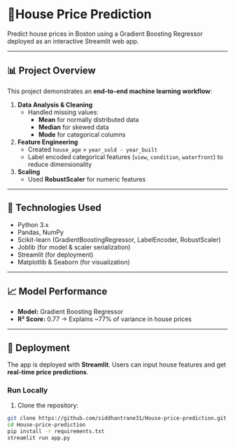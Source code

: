 # 🏡House Price Prediction

Predict house prices in Boston using a Gradient Boosting Regressor deployed as an interactive Streamlit web app.

---

## 📊 Project Overview

This project demonstrates an **end-to-end machine learning workflow**:

1. **Data Analysis & Cleaning**  
   - Handled missing values:
     - **Mean** for normally distributed data  
     - **Median** for skewed data  
     - **Mode** for categorical columns  
2. **Feature Engineering**  
   - Created `house_age` = `year_sold - year_built`  
   - Label encoded categorical features (`view`, `condition`, `waterfront`) to reduce dimensionality  
3. **Scaling**  
   - Used **RobustScaler** for numeric features  

---

## 🔧 Technologies Used

- Python 3.x  
- Pandas, NumPy  
- Scikit-learn (GradientBoostingRegressor, LabelEncoder, RobustScaler)  
- Joblib (for model & scaler serialization)  
- Streamlit (for deployment)  
- Matplotlib & Seaborn (for visualization)  

---

## 📈 Model Performance

- **Model:** Gradient Boosting Regressor  
- **R² Score:** 0.77 → Explains ~77% of variance in house prices  

---

## 🚀 Deployment

The app is deployed with **Streamlit**. Users can input house features and get **real-time price predictions**.

### **Run Locally**

1. Clone the repository:

```bash
git clone https://github.com/siddhantrane31/House-price-prediction.git
cd House-price-prediction
pip install -r requirements.txt
streamlit run app.py
